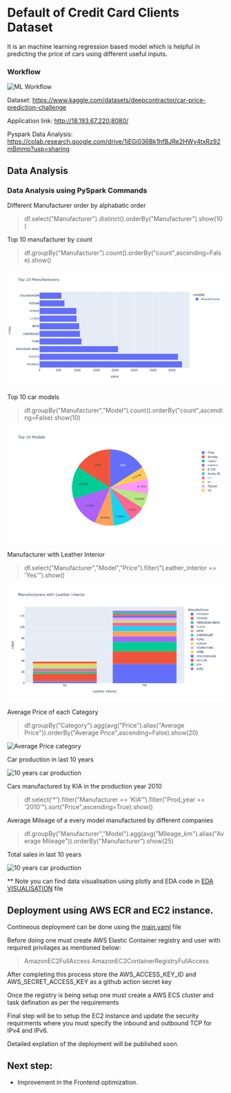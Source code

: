 # Default of Credit Card Clients Dataset
It is an machine learning regression based model which is helpful in predicting the price of cars using different useful inputs.

### Workflow 
![ML Workflow](https://github.com/SaurabhNair239/Car-Price-predictor/blob/main/images/workflow.jpg)

Dataset: https://www.kaggle.com/datasets/deepcontractor/car-price-prediction-challenge

Application link: http://18.193.67.220:8080/

Pyspark Data Analysis: https://colab.research.google.com/drive/1iEGi036Bk1hfBJRe2HWy4txRz92mBmmp?usp=sharing

## Data Analysis

###  Data Analysis using PySpark Commands 

Different Manufacturer order by alphabatic order

> df.select("Manufacturer").distinct().orderBy("Manufacturer").show(10)

Top 10 manufacturer by count

> df.groupBy("Manufacturer").count().orderBy("count",ascending=False).show()

![Top 10 Manufatures](https://github.com/SaurabhNair239/Car-Price-predictor/blob/main/images/newplot.png)

Top 10 car models

> df.groupBy("Manufacturer","Model").count().orderBy("count",ascending=False).show(10)

![Top 10 car Model](https://github.com/SaurabhNair239/Car-Price-predictor/blob/main/images/newplot(1).png)
 
Manufacturer with Leather Interior

> df.select("Manufacturer","Model","Price").filter("Leather_interior == 'Yes'").show()

![Manufacturer Leather Interior](https://github.com/SaurabhNair239/Car-Price-predictor/blob/main/images/newplot(2).png)

Average Price of each Category 

> df.groupBy("Category").agg(avg("Price").alias("Average Price")).orderBy("Average Price",ascending=False).show(20)

![Average Price category](https://github.com/SaurabhNair239/Car-Price-predictor/blob/main/images/figure(3).png)

Car production in last 10 years

![10 years car production](https://github.com/SaurabhNair239/Car-Price-predictor/blob/main/images/figure(4).png)

Cars manufactured by KIA in the production year 2010

> df.select('*').filter("Manufacturer == 'KIA'").filter("Prod_year == '2010'").sort("Price",ascending=True).show()

Average Mileage of a every model manufactured by different companies

> df.groupBy("Manufacturer","Model").agg(avg("Mileage_km").alias("Average Mileage")).orderBy("Manufacturer").show(25)

Total sales in last 10 years

![10 years car production](https://github.com/SaurabhNair239/Car-Price-predictor/blob/main/images/figure(7).png)


** Note you can find data visualisation using plotly and EDA code in [EDA VISUALISATION](https://github.com/SaurabhNair239/Credit-card-default-predictor/blob/main/notebook/EDA.ipynb) file

## Deployment using AWS ECR and EC2 instance.

Contineous deployment can be done using the [main.yaml](https://github.com/SaurabhNair239/Car-Price-Predictor/blob/main/.github/workflows/main.yaml) file 

Before doing one must create AWS Elastic Container registry and user with required privilages as mentioned below:

> AmazonEC2FullAccess
> AmazonEC2ContainerRegistryFullAccess

After completing this process store the AWS_ACCESS_KEY_ID and AWS_SECRET_ACCESS_KEY as a github action secret key

Once the registry is being setup one must create a AWS ECS cluster and task defination as per the requirements

Final step will be to setup the EC2 instance and update the security requirments where you must specify the inbound and outbound TCP for IPv4 and IPv6.

Detailed explation of the deployment will be published soon.

## Next step:
* Improvement in the Frontend optimization.

